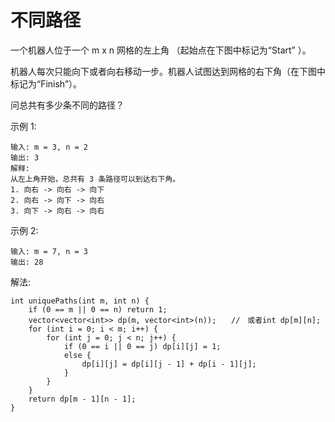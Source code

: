 #  不同路径

一个机器人位于一个 m x n 网格的左上角 （起始点在下图中标记为“Start” ）。

机器人每次只能向下或者向右移动一步。机器人试图达到网格的右下角（在下图中标记为“Finish”）。

问总共有多少条不同的路径？

示例 1:
```
输入: m = 3, n = 2
输出: 3
解释:
从左上角开始，总共有 3 条路径可以到达右下角。
1. 向右 -> 向右 -> 向下
2. 向右 -> 向下 -> 向右
3. 向下 -> 向右 -> 向右
```
示例 2:
```
输入: m = 7, n = 3
输出: 28
```

解法:
```
int uniquePaths(int m, int n) {
    if (0 == m || 0 == n) return 1;
    vector<vector<int>> dp(m, vector<int>(n));　　//　或者int dp[m][n];
    for (int i = 0; i < m; i++) {
        for (int j = 0; j < n; j++) {
            if (0 == i || 0 == j) dp[i][j] = 1;
            else {
                dp[i][j] = dp[i][j - 1] + dp[i - 1][j];
            }
        }
    }
    return dp[m - 1][n - 1];
}

```
